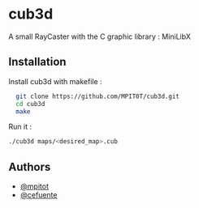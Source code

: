 
# cub3d

A small RayCaster with the C graphic library : MiniLibX


## Installation

Install cub3d with makefile :

```bash
  git clone https://github.com/MPIT0T/cub3d.git
  cd cub3d
  make
```

Run it :
```bash
./cub3d maps/<desired_map>.cub
```
    
## Authors

- [@mpitot](https://github.com/MPIT0T)
- [@cefuente](https://github.com/cesarfue)

